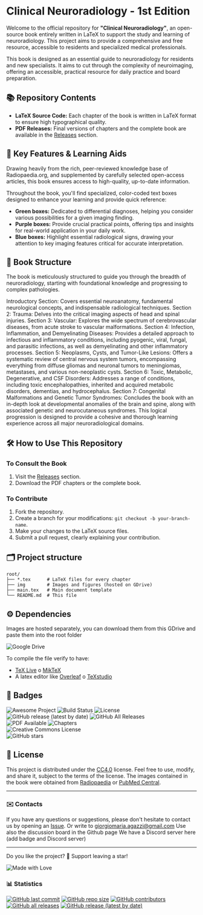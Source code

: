 # Clinical Neuroradiology - 1st Edition

Welcome to the official repository for **"Clinical Neuroradiology"**, an open-source book entirely written in LaTeX to support the study and learning of neuroradiology. This project aims to provide a comprehensive and free resource, accessible to residents and specialized medical professionals.

This book is designed as an essential guide to neuroradiology for residents and new specialists. It aims to cut through the complexity of neuroimaging, offering an accessible, practical resource for daily practice and board preparation.

## 📚 Repository Contents

* **LaTeX Source Code:** Each chapter of the book is written in LaTeX format to ensure high typographical quality.
* **PDF Releases:** Final versions of chapters and the complete book are available in the [Releases](https://github.com/gmadevs/Clinical-neuroradiology/releases) section.

## 🌟 Key Features & Learning Aids

Drawing heavily from the rich, peer-reviewed knowledge base of Radiopaedia.org, and supplemented by carefully selected open-access articles, this book ensures access to high-quality, up-to-date information.

Throughout the book, you'll find specialized, color-coded text boxes designed to enhance your learning and provide quick reference:

* **Green boxes:** Dedicated to differential diagnoses, helping you consider various possibilities for a given imaging finding.
* **Purple boxes:** Provide crucial practical points, offering tips and insights for real-world application in your daily work.
* **Blue boxes:** Highlight essential radiological signs, drawing your attention to key imaging features critical for accurate interpretation.

## 📖 Book Structure
The book is meticulously structured to guide you through the breadth of neuroradiology, starting with foundational knowledge and progressing to complex pathologies.

Introductory Section: Covers essential neuroanatomy, fundamental neurological concepts, and indispensable radiological techniques.
Section 2: Trauma: Delves into the critical imaging aspects of head and spinal injuries.
Section 3: Vascular: Explores the wide spectrum of cerebrovascular diseases, from acute stroke to vascular malformations.
Section 4: Infection, Inflammation, and Demyelinating Diseases: Provides a detailed approach to infectious and inflammatory conditions, including pyogenic, viral, fungal, and parasitic infections, as well as demyelinating and other inflammatory processes.
Section 5: Neoplasms, Cysts, and Tumor-Like Lesions: Offers a systematic review of central nervous system tumors, encompassing everything from diffuse gliomas and neuronal tumors to meningiomas, metastases, and various non-neoplastic cysts.
Section 6: Toxic, Metabolic, Degenerative, and CSF Disorders: Addresses a range of conditions, including toxic encephalopathies, inherited and acquired metabolic disorders, dementias, and hydrocephalus.
Section 7: Congenital Malformations and Genetic Tumor Syndromes: Concludes the book with an in-depth look at developmental anomalies of the brain and spine, along with associated genetic and neurocutaneous syndromes.
This logical progression is designed to provide a cohesive and thorough learning experience across all major neuroradiological domains.

## 🛠️ How to Use This Repository

### To Consult the Book
1. Visit the [Releases](https://github.com/gmadevs/Clinical-neuroradiology/releases) section.
2. Download the PDF chapters or the complete book.

### To Contribute
1. Fork the repository.
2. Create a branch for your modifications: `git checkout -b your-branch-name`.
3. Make your changes to the LaTeX source files.
4. Submit a pull request, clearly explaining your contribution.

## 🗂️ Project structure

```
root/
├── *.tex      # LaTeX files for every chapter
├── img        # Images and figures (hosted on GDrive)
├── main.tex   # Main document template
└── README.md  # This file
```

## ⚙️ Dependencies

Images are hosted separately, you can download them from this GDrive and paste them into the root folder

![Google Drive](https://img.shields.io/badge/Google%20Drive-4285F4?style=for-the-badge&logo=googledrive&logoColor=white)

To compile the file verify to have:
- [TeX Live](https://www.tug.org/texlive/) o [MikTeX](https://miktex.org/)
- A latex editor like [Overleaf](https://www.overleaf.com/) o [TeXstudio](https://www.texstudio.org/)

## 🏅 Badges

![Awesome Project](https://img.shields.io/badge/awesome-project-green)
![Build Status](https://img.shields.io/github/actions/workflow/status/gmadevs/Clinical-neuroradiology/ci.yml?branch=main)
![License](https://img.shields.io/github/license/gmadevs/Clinical-neuroradiology)
![GitHub release (latest by date)](https://img.shields.io/github/v/release/gmadevs/Clinical-neuroradiology)
![GitHub All Releases](https://img.shields.io/github/downloads/gmadevs/Clinical-neuroradiology/total)  
![PDF Available](https://img.shields.io/badge/PDF-Available-blue)
![Chapters](https://img.shields.io/badge/Chapters-0-blue)  
![Creative Commons License](https://img.shields.io/badge/license-CC--BY--NC--SA%204.0-lightgrey)  
![GitHub stars](https://img.shields.io/github/stars/gmadevs/Clinical-neuroradiology?style=social)  


## 📜 License

This project is distributed under the [CC4.0](LICENSE) license. Feel free to use, modify, and share it, subject to the terms of the license.
The images contained in the book were obtained from [Radiopaedia](https://radiopaedia.org) or [PubMed Central](https://pmc.ncbi.nlm.nih.gov/).

---
### ✉️ Contacts

If you have any questions or suggestions, please don't hesitate to contact us by opening an [Issue](https://github.com/gmadevs/Clinical-neuroradiology/issues).
Or write to giorgiomaria.agazzi@gmail.com
Use also the discussion board in the Github page
We have a Discord server here (add badge and Discord server)

---

Do you like the project? 🌟 Support leaving a star!

![Made with Love](https://img.shields.io/badge/Made%20with-%E2%9D%A4-red)

### 📊 Statistics

[![GitHub last commit](https://img.shields.io/github/last-commit/gmadevs/Clinical-neuroradiology)](https://github.com/gmadevs/Clinical-neuroradiology/commits)
[![GitHub repo size](https://img.shields.io/github/repo-size/gmadevs/Clinical-neuroradiology)](https://github.com/gmadevs/Clinical-neuroradiology)
[![GitHub contributors](https://img.shields.io/github/contributors/gmadevs/Clinical-neuroradiology)](https://github.com/gmadevs/Clinical-neuroradiology/graphs/contributors)
[![GitHub all releases](https://img.shields.io/github/downloads/gmadevs/Clinical-neuroradiology/total)](https://github.com/gmadevs/Clinical-neuroradiology/releases)
[![GitHub release (latest by date)](https://img.shields.io/github/downloads/gmadevs/Clinical-neuroradiology/latest/total)](https://github.com/gmadevs/Clinical-neuroradiology/releases/latest)

